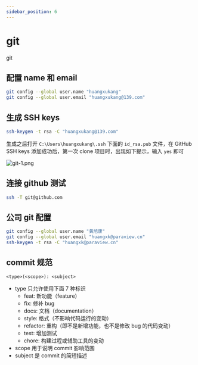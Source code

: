 ```yaml
---
sidebar_position: 6
---
```


# git

git

## 配置 name 和 email

```bash
git config --global user.name "huangxukang"
git config --global user.email "huangxukang@139.com"
```

## 生成 SSH keys

```bash
ssh-keygen -t rsa -C "huangxukang@139.com"
```

生成之后打开 `C:\Users\huangxukang\.ssh` 下面的 `id_rsa.pub` 文件，在 GitHub SSH keys 添加成功后，第一次 clone 项目时，出现如下提示，输入 `yes` 即可

![git-1.png](/docs-img/tools/git-1.png)

## 连接 github 测试

```bash
ssh -T git@github.com
```

## 公司 git 配置

```bash
git config --global user.name "黄旭康"
git config --global user.email "huangxk@paraview.cn"
ssh-keygen -t rsa -C "huangxk@paraview.cn"
```

## commit 规范

`<type>(<scope>): <subject>`

- type 只允许使用下面 7 种标识
  - feat: 新功能（feature）
  - fix: 修补 bug
  - docs: 文档（documentation）
  - style: 格式（不影响代码运行的变动）
  - refactor: 重构（即不是新增功能，也不是修改 bug 的代码变动）
  - test: 增加测试
  - chore: 构建过程或辅助工具的变动
- scope 用于说明 commit 影响范围
- subject 是 commit 的简短描述

